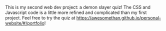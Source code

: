 This is my second web dev project: a demon slayer quiz! The CSS and Javascript code is a little more refined and complicated than my first project. Feel free to try the quiz at https://awesomethan.github.io/personal-website/#/portfolio!
